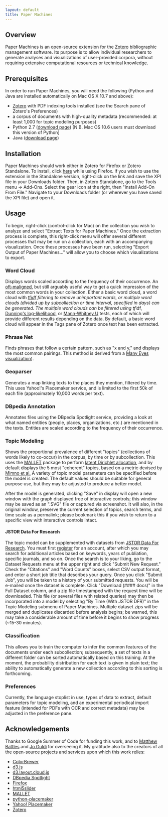 ```yaml
---
layout: default
title: Paper Machines
---
```

## Overview

Paper Machines is an open-source extension for the [Zotero](http://www.zotero.org/) bibliographic management software. Its purpose is to allow individual researchers to generate analyses and visualizations of user-provided corpora, without requiring extensive computational resources or technical knowledge.

## Prerequisites

In order to run Paper Machines, you will need the following (Python and Java are installed automatically on Mac OS X 10.7 and above):

* [Zotero](http://www.zotero.org/) with PDF indexing tools installed (see the Search pane of Zotero's Preferences)
* a corpus of documents with high-quality metadata (recommended: at least 1,000 for topic modeling purposes)
* Python 2.7 ([download page](http://www.python.org/download/releases/2.7.3)) \[N.B. Mac OS 10.6 users must download this version of Python\]
* Java ([download page](http://java.com/en/download/index.jsp))

## Installation
Paper Machines should work either in Zotero for Firefox or Zotero Standalone. To install, click <a href="https://github.com/downloads/chrisjr/papermachines/papermachines-0.2.5.xpi" onclick="return install(event);">here</a> while using Firefox. If you wish to use the extension in the Standalone version, right-click on the link and save the XPI file in your Downloads folder. Then, in Zotero Standalone, go to the Tools menu -> Add-Ons. Select the gear icon at the right, then "Install Add-On From File." Navigate to your Downloads folder (or wherever you have saved the XPI file) and open it.

## Usage
To begin, right-click (control-click for Mac) on the collection you wish to analyze and select "Extract Texts for Paper Machines." Once the extraction process is complete, this right-click menu will offer several different processes that may be run on a collection, each with an accompanying visualization. Once these processes have been run, selecting "Export Output of Paper Machines..." will allow you to choose which visualizations to export.

### Word Cloud
Displays words scaled according to the frequency of their occurrence. An [oft-maligned](http://www.niemanlab.org/2011/10/word-clouds-considered-harmful/), but still arguably useful way to get a quick impression of the most common words in your collection. Either a basic word cloud, a word cloud with <a href="http://en.wikipedia.org/wiki/Tf*idf">tf*idf</a> filtering to remove unimportant words, or multiple word clouds (divided up by subcollection or time interval, specified in days) can be generated. The multiple word clouds can be filtered using tf*idf, [Dunning's log-likelihood](http://wordhoard.northwestern.edu/userman/analysis-comparewords.html#loglike), or [Mann-Whitney U](http://tedunderwood.wordpress.com/2011/11/09/identifying-the-terms-that-characterize-an-author-or-genre-why-dunnings-may-not-be-the-best-method/) tests, each of which will provide different results depending on the data. By default, a basic word cloud will appear in the Tags pane of Zotero once text has been extracted.

### Phrase Net
Finds phrases that follow a certain pattern, such as "x and y," and displays the most common pairings. This method is derived from a [Many Eyes visualization](http://www-958.ibm.com/software/data/cognos/manyeyes/page/Phrase_Net.html)).

### Geoparser
Generates a map linking texts to the places they mention, filtered by time. This uses Yahoo!'s Placemaker service, and is limited to the first 50k of each file (approximately 10,000 words per text).

### DBpedia Annotation
Annotates files using the DBpedia Spotlight service, providing a look at what named entities (people, places, organizations, etc.) are mentioned in the texts. Entities are scaled according to the frequency of their occurrence.

### Topic Modeling
Shows the proportional prevalence of different "topics" (collections of words likely to co-occur) in the corpus, by time or by subcollection. This uses the [MALLET](http://mallet.cs.umass.edu) package to perform [latent Dirichlet allocation](http://en.wikipedia.org/wiki/Latent_Dirichlet_allocation), and by default displays the 5 most "coherent" topics, based on a metric devised by [Mimno et al.](http://www.cs.princeton.edu/~mimno/papers/mimno-semantic-emnlp.pdf) A variety of topic model parameters can be specified before the model is created. The default values should be suitable for general purpose use, but they may be adjusted to produce a better model.

After the model is generated, clicking "Save" in display will open a new window with the graph displayed free of interactive controls; this window may be saved as an ".SVG" file or captured via screenshot. It will also, in the original window, preserve the current selection of topics, search terms, and time scale as a permalink; please bookmark this if you wish to return to a specific view with interactive controls intact.

#### JSTOR Data For Research
The topic model can be supplemented with datasets from [JSTOR Data For Research](http://dfr.jstor.org/). You must first [register](http://dfr.jstor.org/accounts/register/) for an account, after which you may search for additional articles based on keywords, years of publiation, specific journals, and so on. Once the search is to your liking, go to the Dataset Requests menu at the upper right and click "Submit New Request." Check the "Citations" and "Word Counts" boxes, select CSV output format, and enter a short job title that describes your query. Once you click "Submit Job", you will be taken to a history of your submitted requests. You will be e-mailed once the dataset is complete. Click "Download (#### docs)" in the Full Dataset column, and a zip file timestamped with the request time will be downloaded. This file (or several files with related queries) may then be incorporated into a model by selecting "By Time (With JSTOR DFR)" in the Topic Modeling submenu of Paper Machines. Multiple dataset zips will be merged and duplicates discarded before analysis begins; be warned, this may take a considerable amount of time before it begins to show progress (~15-30 minutes).

### Classification
This allows you to train the computer to infer the common features of the documents under each subcollection; subsequently, a set of texts in a different folder can be sorted automatically based on this training. At the moment, the probability distribution for each text is given in plain text; the ability to automatically generate a new collection according to this sorting is forthcoming.

### Preferences

Currently, the language stoplist in use, types of data to extract, default parameters for topic modeling, and an experimental periodical import feature (intended for PDFs with OCR and correct metadata) may be adjusted in the preference pane.

## Acknowledgements
Thanks to Google Summer of Code for funding this work, and to [Matthew Battles](http://metalab.harvard.edu/people/) and [Jo Guldi](http://www.joguldi.com/) for overseeing it. My gratitude also to the creators of all the open-source projects and services upon which this work relies:

* [ColorBrewer](http://colorbrewer2.org/)
* [d3.js](http://d3js.org/)
* [d3.layout.cloud.js](https://github.com/jasondavies/d3-cloud)
* [DBpedia Spotlight](https://github.com/dbpedia-spotlight/dbpedia-spotlight)
* [Firefox](http://www.firefox.com/)
* [html5slider](https://github.com/fryn/html5slider)
* [MALLET](http://mallet.cs.umass.edu)
* [python-placemaker](https://github.com/bycoffe/python-placemaker/)
* [Yahoo! Placemaker](http://developer.yahoo.com/geo/placemaker/)
* [Zotero](http://www.zotero.org/)

